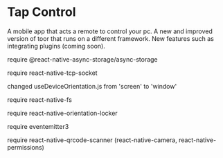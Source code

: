 # Tap Control

A mobile app that acts a remote to control your pc.
A new and improved version of toor that runs on a different framework.
New features such as integrating plugins (coming soon).



require @react-native-async-storage/async-storage

require react-native-tcp-socket

changed useDeviceOrientation.js from 'screen' to 'window'

require react-native-fs

require react-native-orientation-locker

require eventemitter3

require react-native-qrcode-scanner (react-native-camera, react-native-permissions)